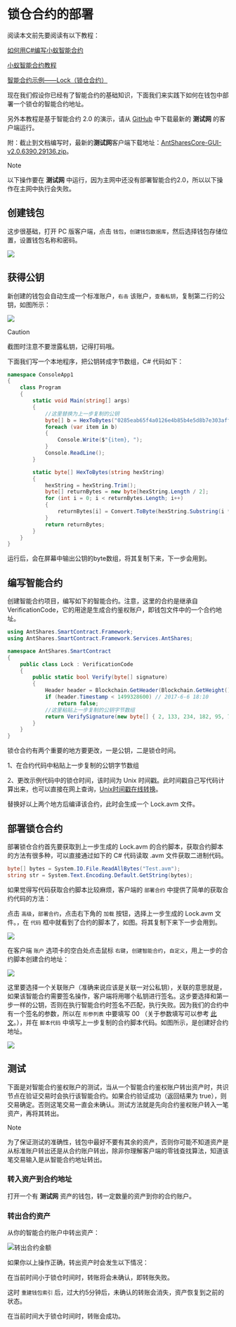 # 锁仓合约的部署

阅读本文前先要阅读有以下教程：

[如何用C#编写小蚁智能合约](../getting-started.md)

[小蚁智能合约教程](../tutorial.md)

[智能合约示例——Lock（锁仓合约）](Lock.md)

现在我们假设你已经有了智能合约的基础知识，下面我们来实践下如何在钱包中部署一个锁仓的智能合约地址。

另外本教程是基于智能合约 2.0 的演示，请从 [GitHub](https://github.com/neo-project/neo-gui/releases) 中下载最新的 **测试网** 的客户端运行。

附：截止到文档编写时，最新的**测试网**客户端下载地址：[AntSharesCore-GUI-v2.0.6390.29136.zip](https://github.com/neo-project/neo-gui/releases/download/v2.0.0-preview2-04/AntSharesCore-GUI-v2.0.6390.29136.zip)。

> [!Note]
> 以下操作要在 **测试网** 中运行，因为主网中还没有部署智能合约2.0，所以以下操作在主网中执行会失败。

## 创建钱包

这步很基础，打开 PC 版客户端，点击 `钱包`，`创建钱包数据库`，然后选择钱包存储位置，设置钱包名称和密码。

![](~/images/2017-07-04_11-59-35.png)

## 获得公钥

新创建的钱包会自动生成一个标准账户，`右击` 该账户，`查看私钥`，复制第二行的公钥，如图所示：

![](~/images/2017-07-06_18-28-31.png)

> [!Caution]
> 截图时注意不要泄露私钥，记得打码哦。

下面我们写一个本地程序，把公钥转成字节数组，C# 代码如下：

```c#
namespace ConsoleApp1
{
    class Program
    {
        static void Main(string[] args)
        {
            //这里替换为上一步复制的公钥
            byte[] b = HexToBytes("0285eab65f4a0126e4b85b4e5d8b7e303aff7efb360d595f2e3189bb90487ad5aa"); 
            foreach (var item in b)
            {
                Console.Write($"{item}, ");
            }
            Console.ReadLine();
        }

        static byte[] HexToBytes(string hexString)
        {
            hexString = hexString.Trim();
            byte[] returnBytes = new byte[hexString.Length / 2];
            for (int i = 0; i < returnBytes.Length; i++)
            {
                returnBytes[i] = Convert.ToByte(hexString.Substring(i * 2, 2), 16);
            }
            return returnBytes;
        }
    }
}
```

运行后，会在屏幕中输出公钥的byte数组，将其复制下来，下一步会用到。

## 编写智能合约

创建智能合约项目，编写如下的智能合约。注意，这里的合约是继承自 VerificationCode，它的用途是生成合约鉴权账户，即钱包文件中的一个合约地址。

```c#
using AntShares.SmartContract.Framework;
using AntShares.SmartContract.Framework.Services.AntShares;

namespace AntShares.SmartContract
{
    public class Lock : VerificationCode
    {
        public static bool Verify(byte[] signature)
        {
            Header header = Blockchain.GetHeader(Blockchain.GetHeight());
            if (header.Timestamp < 1499328600) // 2017-6-6 18:10
                return false;
            //这里粘贴上一步复制的公钥字节数组
            return VerifySignature(new byte[] { 2, 133, 234, 182, 95, 74, 1, 38, 228, 184, 91, 78, 93, 139, 126, 48, 58, 255, 126, 251, 54, 13, 89, 95, 46, 49, 137, 187, 144, 72, 122, 213, 170 }, signature);
        }
    }
}
```

锁仓合约有两个重要的地方要更改，一是公钥，二是锁仓时间。

1、在合约代码中粘贴上一步复制的公钥字节数组

2、更改示例代码中的锁仓时间，该时间为 Unix 时间戳。此时间戳自己写代码计算出来，也可以直接在网上查询，[Unix时间戳在线转换](https://unixtime.51240.com/)。

替换好以上两个地方后编译该合约，此时会生成一个 Lock.avm 文件。

## 部署锁仓合约

部署锁仓合约首先要获取到上一步生成的 Lock.avm 的合约脚本，获取合约脚本的方法有很多种，可以直接通过如下的 C# 代码读取 .avm 文件获取二进制代码。

```c#
byte[] bytes = System.IO.File.ReadAllBytes("Test.avm");
string str = System.Text.Encoding.Default.GetString(bytes);
```

如果觉得写代码获取合约脚本比较麻烦，客户端的 `部署合约` 中提供了简单的获取合约代码的方法：

点击 `高级`，`部署合约`，点击右下角的 `加载` 按钮，选择上一步生成的 Lock.avm 文件。，在 `代码` 框中就看到了合约的脚本了，如图。将其复制下来下一步会用到。

![](~/images/2017-07-06_18-11-30.png)

在客户端 `账户` 选项卡的空白处点击鼠标 `右键`，`创建智能合约`，`自定义`，用上一步的合约脚本创建合约地址：

![](~/images/2017-07-06_18-11-47.png)



这里要选择一个关联账户（准确来说应该是关联一对公私钥），关联的意思就是，如果该智能合约需要签名操作，客户端将用哪个私钥进行签名。这步要选择和第一步一样的公钥，否则在执行智能合约时签名不匹配，执行失败。因为我们的合约中有一个签名的参数，所以在 `形参列表` 中要填写 00 （关于参数填写可以参考 [此文](Parameter.md)。），并在 `脚本代码` 中填写上一步复制的合约脚本代码。如图所示，是创建好合约地址。

![](~/images/2017-07-04_12-59-35.png)



## 测试

下面是对智能合约鉴权账户的测试，当从一个智能合约鉴权账户转出资产时，共识节点在验证交易时会执行该智能合约。如果合约验证成功（返回结果为 true），则交易确定。否则这笔交易一直会未确认。测试方法就是先向合约鉴权账户转入一笔资产，再将其转出。

> [!Note]
> 为了保证测试的准确性，钱包中最好不要有其余的资产，否则你可能不知道资产是从标准账户转出还是从合约账户转出，除非你理解客户端的零钱查找算法，知道该笔交易输入是从智能合约地址转出。

### 转入资产到合约地址

打开一个有 **测试网** 资产的钱包，转一定数量的资产到你的合约账户。

### 转出合约资产

从你的智能合约账户中转出资产：

![转出合约金额](~/images/2017-07-06_18-13-00.png)

如果你以上操作正确，转出资产时会发生以下情况：

在当前时间小于锁仓时间时，转账将会未确认，即转账失败。

这时 `重建钱包索引` 后，过大约5分钟后，未确认的转账会消失，资产恢复到之前的状态。

在当前时间大于锁仓时间时，转账会成功。
